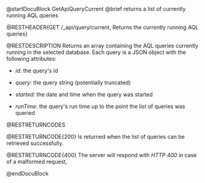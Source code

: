 
@startDocuBlock GetApiQueryCurrent
@brief returns a list of currently running AQL queries

@RESTHEADER{GET /_api/query/current, Returns the currently running AQL queries}

@RESTDESCRIPTION
Returns an array containing the AQL queries currently running in the selected
database. Each query is a JSON object with the following attributes:

- *id*: the query's id

- *query*: the query string (potentially truncated)

- *started*: the date and time when the query was started

- *runTime*: the query's run time up to the point the list of queries was
  queried

@RESTRETURNCODES

@RESTRETURNCODE{200}
Is returned when the list of queries can be retrieved successfully.

@RESTRETURNCODE{400}
The server will respond with *HTTP 400* in case of a malformed request,

@endDocuBlock
